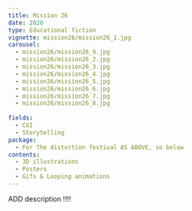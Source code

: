 ```yaml
---
title: Mission 26
date: 2020
type: Educational fiction
vignette: mission26/mission26_1.jpg
carousel:
  - mission26/mission26_9.jpg
  - mission26/mission26_2.jpg
  - mission26/mission26_3.jpg
  - mission26/mission26_4.jpg
  - mission26/mission26_5.jpg
  - mission26/mission26_6.jpg
  - mission26/mission26_7.jpg
  - mission26/mission26_8.jpg
  
fields:
  - CGI
  - Storytelling
package:
  - For The distortion festival AS ABOVE, so below
contents:
  - 3D illustrations
  - Posters
  - Gifs & Looping animations
---
```

ADD description !!!!
